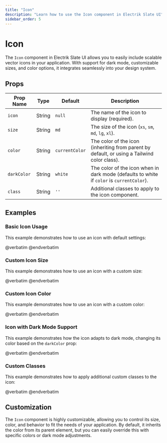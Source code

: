 ```yaml
---
title: "Icon"
description: "Learn how to use the Icon component in Electrik Slate UI"
sidebar_order: 5
---
```


# Icon

The `Icon` component in Electrik Slate UI allows you to easily include scalable vector icons in your application. With support for dark mode, customizable sizes, and color options, it integrates seamlessly into your design system.

## Props

| Prop Name  | Type   | Default       | Description                                                                                                     |
|------------|--------|---------------|-----------------------------------------------------------------------------------------------------------------|
| `icon`     | String | `null`        | The name of the icon to display (required).                                                                     |
| `size`     | String | `md`          | The size of the icon (`xs`, `sm`, `md`, `lg`, `xl`).                                                             |
| `color`    | String | `currentColor`| The color of the icon (inheriting from parent by default, or using a Tailwind color class).                      |
| `darkColor`| String | `white`       | The color of the icon when in dark mode (defaults to white if `color` is `currentColor`).                        |
| `class`    | String | `''`          | Additional classes to apply to the icon component.                                                              |

## Examples

### Basic Icon Usage

This example demonstrates how to use an icon with default settings:

<x-code-preview>
@verbatim
<!-- Basic Icon -->
<x-slate::icon icon="carbon-checkmark" />
@endverbatim
</x-code-preview>

### Custom Icon Size

This example demonstrates how to use an icon with a custom size:

<x-code-preview>
@verbatim
<!-- Icon with custom size -->
<x-slate::icon icon="carbon-checkmark" size="lg" />
<!-- Icon with custom size -->
<x-slate::icon icon="carbon-checkmark" size="sm" />
<!-- Icon with custom size -->
<x-slate::icon icon="carbon-checkmark" size="xs" />
@endverbatim
</x-code-preview>

### Custom Icon Color

This example demonstrates how to use an icon with a custom color:

<x-code-preview>
@verbatim
<!-- Icon with custom color -->
<x-slate::icon icon="carbon-checkmark" color="primary" />
@endverbatim
</x-code-preview>

### Icon with Dark Mode Support

This example demonstrates how the icon adapts to dark mode, changing its color based on the `darkColor` prop:

<x-code-preview>
@verbatim
<!-- Icon with dark mode support -->
<x-slate::icon icon="carbon-checkmark" color="gray-800" darkColor="white" />
@endverbatim
</x-code-preview>

### Custom Classes

This example demonstrates how to apply additional custom classes to the icon:

<x-code-preview>
@verbatim
<!-- Icon with custom classes -->
<x-slate::icon icon="carbon-checkmark" class="animate-spin" />
@endverbatim
</x-code-preview>

## Customization

The `Icon` component is highly customizable, allowing you to control its size, color, and behavior to fit the needs of your application. By default, it inherits the color from its parent element, but you can easily override this with specific colors or dark mode adjustments.